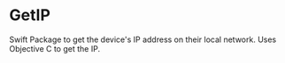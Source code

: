 # GetIP

Swift Package to get the device's IP address on their local network. Uses Objective C to get the IP.
